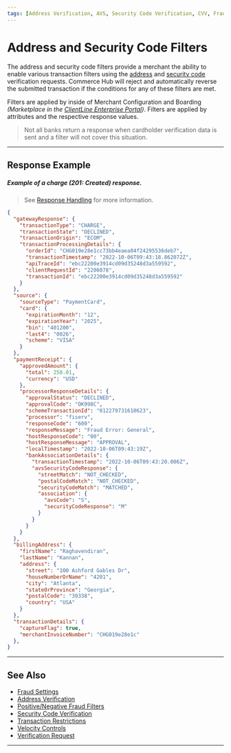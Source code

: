 ```yaml
---
tags: [Address Verification, AVS, Security Code Verification, CVV, Fraud]
---
```


# Address and Security Code Filters

The address and security code filters provide a merchant the ability to enable various transaction filters using the [address](?path=docs/Resources/Guides/Fraud/Address-Verification.md) and [security code](?path=docs/Resources/Guides/Fraud/Security-Code.md) verification requests. Commerce Hub will reject and automatically reverse the submitted transaction if the conditions for any of these filters are met.

Filters are applied by inside of Merchant Configuration and Boarding _(Marketplace in the [ClientLine Enterprise Portal](https://www.businestrack.com))_. Filters are applied by attributes and the respective response values.

<!-- theme: info -->
> Not all banks return a response when cardholder verification data is sent and a filter will not cover this situation.

---

## Response Example

##### Example of a charge (201: Created) response.

<!-- theme: info -->
> See [Response Handling](?path=docs/Resources/Guides/Response-Codes/Response-Handling.md) for more information.

```json
{
  "gatewayResponse": {
    "transactionType": "CHARGE",
    "transactionState": "DECLINED",
    "transactionOrigin": "ECOM",
    "transactionProcessingDetails": {
      "orderId": "CHG019e28e1cc73bb4eaea04f24295536deb7",
      "transactionTimestamp": "2022-10-06T09:43:18.862072Z",
      "apiTraceId": "ebc22200e3914cd09d35248d3a559592",
      "clientRequestId": "2206078",
      "transactionId": "ebc22200e3914cd09d35248d3a559592"
    }
  },
  "source": {
    "sourceType": "PaymentCard",
    "card": {
      "expirationMonth": "12",
      "expirationYear": "2025",
      "bin": "401200",
      "last4": "0026",
      "scheme": "VISA"
    }
  },
  "paymentReceipt": {
    "approvedAmount": {
      "total": 250.01,
      "currency": "USD"
    },
    "processorResponseDetails": {
      "approvalStatus": "DECLINED",
      "approvalCode": "OK998C",
      "schemeTransactionId": "012279731610623",
      "processor": "fiserv",
      "responseCode": "600",
      "responseMessage": "Fraud Error: General",
      "hostResponseCode": "00",
      "hostResponseMessage": "APPROVAL",
      "localTimestamp": "2022-10-06T09:43:19Z",
      "bankAssociationDetails": {
        "transactionTimestamp": "2022-10-06T09:43:20.006Z",
        "avsSecurityCodeResponse": {
          "streetMatch": "NOT_CHECKED",
          "postalCodeMatch": "NOT_CHECKED",
          "securityCodeMatch": "MATCHED",
          "association": {
            "avsCode": "S",
            "securityCodeResponse": "M"
          }
        }
      }
    }
  },
  "billingAddress": {
    "firstName": "Raghavendiran",
    "lastName": "Kannan",
    "address": {
      "street": "100 Ashford Gables Dr",
      "houseNumberOrName": "4201",
      "city": "Atlanta",
      "stateOrProvince": "Georgia",
      "postalCode": "30338",
      "country": "USA"
    }
  },
  "transactionDetails": {
    "captureFlag": true,
    "merchantInvoiceNumber": "CHG019e28e1c"
  },
}
```

---

## See Also

- [Fraud Settings](?path=docs/Resources/Guides/Fraud/Fraud-Settings.md)
- [Address Verification](?path=docs/Resources/Guides/Fraud/Address-Verification.md)
- [Positive/Negative Fraud Filters](?path=docs/Resources/Guides/Fraud/Fraud-Settings-Filters.md)
- [Security Code Verification](?path=docs/Resources/Guides/Fraud/Security-Code.md)
- [Transaction Restrictions](?path=docs/Resources/Guides/Fraud/Fraud-Settings-Restrictions.md)
- [Velocity Controls](?path=docs/Resources/Guides/Fraud/Fraud-Settings-Velocity.md)
- [Verification Request](?path=docs/Resources/API-Documents/Payments_VAS/Verification.md)

<!---
- [Fraud Detect](?path=docs/Resources/Guides/Fraud/Fraud-Detect.md)
-->

---
